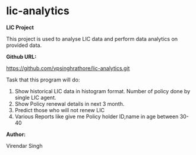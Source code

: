 # lic-analytics
**LIC Project**

This project is used to analyse LIC data and perform data analytics on provided data.

**Github URL:**

https://github.com/vpsinghrathore/lic-analytics.git

Task that this program will do:
1. Show historical LIC data in histogram format. Number of policy done by single LIC agent.
2. Show Policy renewal details in next 3 month.
3. Predict those who will not renew LIC
4. Various Reports like give me Policy holder ID,name in age between 30-40


**Author:**

Virendar Singh